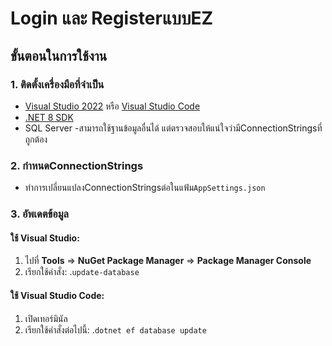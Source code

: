 # Login และ RegisterแบบEZ
## ขั้นตอนในการใช้งาน
### 1. ติดตั้งเครื่องมือที่จําเป็น

-   [Visual Studio 2022](https://visualstudio.microsoft.com/downloads)  หรือ  [Visual Studio Code](https://code.visualstudio.com/)
-   [.NET 8 SDK](https://dotnet.microsoft.com/download/dotnet/8.0)
- SQL Server -สามารถใช้ฐานข้อมูลอื่นได้ แต่ตรวจสอบให้แน่ใจว่ามีConnectionStringsที่ถูกต้อง

### 2. กําหนดConnectionStrings

-   ทําการเปลี่ยนแปลงConnectionStringsต่อในแฟ้ม`AppSettings.json`

### 3. อัพเดตข้อมูล

#### ใช้ Visual Studio:

1.  ไปที่  **Tools**  =>  **NuGet Package Manager**  =>  **Package Manager Console**
2.  เรียกใช้คําสั่ง: .`update-database`

#### ใช้ Visual Studio Code:
1.  เปิดเทอร์มินัล
2.  เรียกใช้คําสั่งต่อไปนี้: .`dotnet ef database update`
